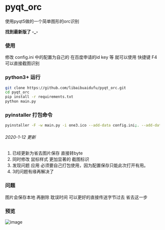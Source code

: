 # pyqt_orc
使用pyqt5做的一个简单图形的orc识别

**找到最新版了 -_-**

### 使用
修改 config.ini 中的配置为自己的 在百度申请的id key 等 就可以使用
快捷键 F4 可以直接截图识别

### python3+ 运行

```bash
git clone https://github.com/libaibuaidufu/pyqt_orc.git
cd pyqt_orc
pip install -r requirements.txt
python main.py
```

### pyinstaller 打包命令

```bash
pyinstaller -F -w main.py -i one3.ico --add-data config.ini;. --add-data one3.ico;.
```

###### 2020-1-12 更新

1. 已经更新为省去图片保存 直接转byte
2. 同时修改 鼠标样式 更加显著的 截图标识
3. 发现问题 应用 必须要自己打包使用，因为配置保存只能此次打开有用。
4. 3的问题有缘再解决了



### 问题

图片会保存本地 再删除 耽误时间 可以更好的直接传送字节过去 省去这一步

### 预览
![image](https://github.com/libaibuaidufu/pyqt_orc/blob/master/last.png)